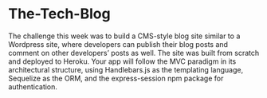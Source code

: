 # The-Tech-Blog

The challenge this week was to build a CMS-style blog site similar to a Wordpress site, where developers can publish their blog posts and comment on other developers’ posts as well. The site was built from scratch and deployed to Heroku. Your app will follow the MVC paradigm in its architectural structure, using Handlebars.js as the templating language, Sequelize as the ORM, and the express-session npm package for authentication.